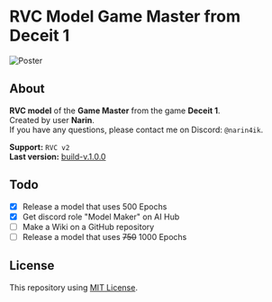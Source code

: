 # RVC Model Game Master from Deceit 1

![Poster](https://cdn.discordapp.com/attachments/639792159469469698/1146147519802384474/rvcgmposter.png)

## About
**RVC model** of the **Game Master** from the game **Deceit 1**.  
Created by user **Narin**.  
If you have any questions, please contact me on Discord: `@narin4ik`.  

**Support:** `RVC v2`  
**Last version:** [build-v.1.0.0](https://github.com/YT-Narin/RVC-Model-Game-Master-Deceit-1/releases/tag/build-v.1.0.0)

## Todo
- [X] Release a model that uses 500 Epochs
- [X] Get discord role "Model Maker" on AI Hub
- [ ] Make a Wiki on a GitHub repository
- [ ] Release a model that uses ~~750~~ 1000 Epochs

## License
This repository using [MIT License](https://github.com/YT-Narin/RVC-Model-Game-Master-Deceit-1/blob/main/LICENSE).
